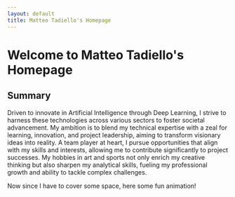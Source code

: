 ```yaml
---
layout: default
title: Matteo Tadiello's Homepage
---
```


# Welcome to Matteo Tadiello's Homepage

## Summary

Driven to innovate in Artificial Intelligence through Deep Learning, I strive to harness these technologies across various sectors to foster societal advancement. My ambition is to blend my technical expertise with a zeal for learning, innovation, and project leadership, aiming to transform visionary ideas into reality. A team player at heart, I pursue opportunities that align with my skills and interests, allowing me to contribute significantly to project successes. My hobbies in art and sports not only enrich my creative thinking but also sharpen my analytical skills, fueling my professional growth and ability to tackle complex challenges.

Now since I have to cover some space, here some fun animation!
